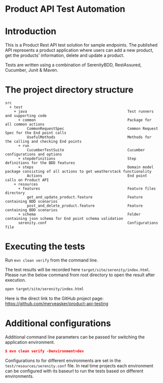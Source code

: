 # Product API Test Automation

# Introduction

This is a Product Rest API test solution for sample endpoints. The published API represents a product application where users can add a new product, get the products' information, delete and update a product.

Tests are written using a combination of SerenityBDD, RestAssured, Cucumber, Junit & Maven.

# The project directory structure

```Gherkin
src
  + test
    + java                                              Test runners and supporting code
      + common                                          Package for all common actions
          CommonRequestSpec                             Common Request Spec for the End point calls
          UsefulMethods                                 Methods for the calling and checking End points 
      + run
          CucumberTestSuite                             Cucumber configurations and options
      + stepdefinitions                                 Step definitions for the BDD features          					
      + steps                                           Domain model package consisting of all actions to get weatherstack functionality
          Actions                                       End point calls on Product API
    + resources
      + features                                        Feature files directory
          get_and_update_product.feature                Feature containing BDD scenarios
          post_and_delete_product.feature               Feature containing BDD scenarios
      + schema                                          Folder containing json schema for End point schema validation
      serenity.conf                                     Configurations file

```
# Executing the tests
Run `mvn clean verify` from the command line.

The test results will be recorded here `target/site/serenity/index.html`.
Please run the below command from root directory to open the result after execution.
```bash
open target/site/serenity/index.html 
```

Here is the direct link to the GitHub project page: https://github.com/merveasker/product-api-testing

# Additional configurations

Additional command line parameters can be passed for switching the application environment.
```json
$ mvn clean verify -Denvironment=dev
```
Configurations to for different environments are set in the `test/resources/serenity.conf` file. In real time projects each environment can be configured with its baseurl to run the tests based on different environments.
